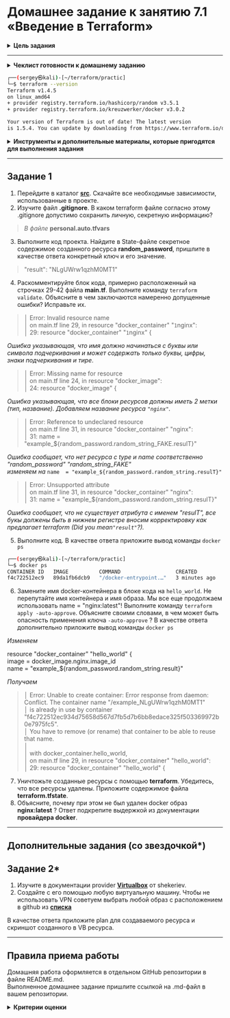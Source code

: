 # Домашнее задание к занятию 7.1 «Введение в Terraform»

<details><summary><b>Цель задания</b></summary>

1. Установить и настроить Terrafrom.
2. Научиться использовать готовый код.
</details>

***

<details><summary><b>Чеклист готовности к домашнему заданию</b></summary>

1. Скачайте и установите актуальную версию **terraform** >=1.4.X . Приложите скриншот вывода команды ```terraform --version```
2. Скачайте на свой ПК данный git репозиторий. Исходный код для выполнения задания расположен в директории **01/src**.
3. Убедитесь, что в вашей ОС установлен docker.
4. Зарегистрируйте аккаунт на сайте https://hub.docker.com/, выполните команду docker login и введите логин/пароль.

</details>

```bash
┌──(sergey㉿kali)-[~/terraform/practic]
└─$ terraform --version
Terraform v1.4.5
on linux_amd64
+ provider registry.terraform.io/hashicorp/random v3.5.1
+ provider registry.terraform.io/kreuzwerker/docker v3.0.2

Your version of Terraform is out of date! The latest version
is 1.5.4. You can update by downloading from https://www.terraform.io/downloads.html

```
<details><summary><b>Инструменты и дополнительные материалы, которые пригодятся для выполнения задания</b></summary>

1. Репозиторий с ссылкой на зеркало для установки и настройки Terraform  [ссылка](https://github.com/netology-code/devops-materials).
2. Установка docker [ссылка](https://docs.docker.com/engine/install/ubuntu/). 
</details>

***

## Задание 1

1. Перейдите в каталог [**src**](https://github.com/netology-code/ter-homeworks/tree/main/01/src). Скачайте все необходимые зависимости, использованные в проекте. 
2. Изучите файл **.gitignore**. В каком terraform файле согласно этому .gitignore допустимо сохранить личную, секретную информацию?

> *В файле* **personal.auto.tfvars**

3. Выполните код проекта. Найдите  в State-файле секретное содержимое созданного ресурса **random_password**, пришлите в качестве ответа конкретный ключ и его значение.

>"result": "NLgUWrw1qzhM0MT1"

4. Раскомментируйте блок кода, примерно расположенный на строчках 29-42 файла **main.tf**.
Выполните команду `terraform validate`. Объясните в чем заключаются намеренно допущенные ошибки? Исправьте их.

>│ Error: Invalid resource name   
>│  on main.tf line 29, in resource "docker_container" "`1`nginx":  
>│  29: resource "docker_container" "`1`nginx" {  

*Ошибка указывающая, что имя должно начинаться с буквы или символа подчеркивания и может содержать только буквы, цифры, знаки подчеркивания и тире*.

>│ Error: Missing name for resource  
>│   on main.tf line 24, in resource "docker_image":  
>│   24: resource "docker_image" {  

*Ошибка указывающая, что все блоки ресурсов должны иметь 2 метки (тип, название). Добавляем название ресурса `"nginx"`.*

>│ Error: Reference to undeclared resource   
>│   on main.tf line 31, in resource "docker_container" "nginx":  
>│   31:   name  = "example_${random_password.random_string_FAKE.resulT}"  

*Ошибка сообщает, что нет ресурса с type и name соответственно "random_password" "random_string_FAKE"*  
*изменяем на* `name  = "example_${random_password.random_string.resulT}"` 

>│ Error: Unsupported attribute   
>│   on main.tf line 31, in resource "docker_container" "nginx":  
>│   31:   name  = "example_${random_password.random_string.resulT}"  

*Ошибка сообщает, что не существует атрибута с именем "resulT", все букы должены быть в нижнем регистре вносим корректировку как предлагает terraform (Did you mean`"result"`?).*

5. Выполните код. В качестве ответа приложите вывод команды ```docker ps```

```bash
┌──(sergey㉿kali)-[~/terraform/practic]
└─$ docker ps
CONTAINER ID   IMAGE          COMMAND                  CREATED         STATUS         PORTS                  NAMES
f4c722512ec9   89da1fb6dcb9   "/docker-entrypoint.…"   3 minutes ago   Up 3 minutes   0.0.0.0:8000->80/tcp   example_NLgUWrw1qzhM0MT1
```

6. Замените имя docker-контейнера в блоке кода на ```hello_world```. Не перепутайте имя контейнера и имя образа. Мы все еще продолжаем использовать name = "nginx:latest"! Выполните команду ```terraform apply -auto-approve```.
Объясните своими словами, в чем может быть опасность применения ключа  ```-auto-approve``` ? В качестве ответа дополнительно приложите вывод команды ```docker ps```

*Изменяем*

resource "docker_container" "hello_world" {  
  image = docker_image.nginx.image_id  
  name  = "example_${random_password.random_string.result}"  

*Получаем*
>│ Error: Unable to create container: Error response from daemon: Conflict. The container name "/example_NLgUWrw1qzhM0MT1"  
>│  is already in use by container "f4c722512ec934d75658d567d7fb5d7b6bb8edace325f503369972b0e7975fc5".  
>│  You have to remove (or rename) that container to be able to reuse that name.  
>│  
>│   with docker_container.hello_world,  
>│   on main.tf line 29, in resource "docker_container" "hello_world":  
>│   29: resource "docker_container" "hello_world" {  


7. Уничтожьте созданные ресурсы с помощью **terraform**. Убедитесь, что все ресурсы удалены. Приложите содержимое файла **terraform.tfstate**. 
8. Объясните, почему при этом не был удален docker образ **nginx:latest** ? Ответ подкрепите выдержкой из документации **провайдера docker**.


***

## Дополнительные задания (со звездочкой*)

## Задание 2*

1. Изучите в документации provider [**Virtualbox**](https://docs.comcloud.xyz/providers/shekeriev/virtualbox/latest/docs) от 
shekeriev.
2. Создайте с его помощью любую виртуальную машину. Чтобы не использовать VPN советуем выбрать любой образ с расположением в github из [**списка**](https://www.vagrantbox.es/)

В качестве ответа приложите plan для создаваемого ресурса и скриншот созданного в VB ресурса. 

***

## Правила приема работы

Домашняя работа оформляется в отдельном GitHub репозитории в файле README.md.   
Выполненное домашнее задание пришлите ссылкой на .md-файл в вашем репозитории.

<details><summary><b>Критерии оценки</b></summary>

Зачёт:

* выполнены все задания;
* ответы даны в развёрнутой форме;
* приложены соответствующие скриншоты и файлы проекта;
* в выполненных заданиях нет противоречий и нарушения логики.

На доработку:

* задание выполнено частично или не выполнено вообще;
* в логике выполнения заданий есть противоречия и существенные недостатки. 

</details>

